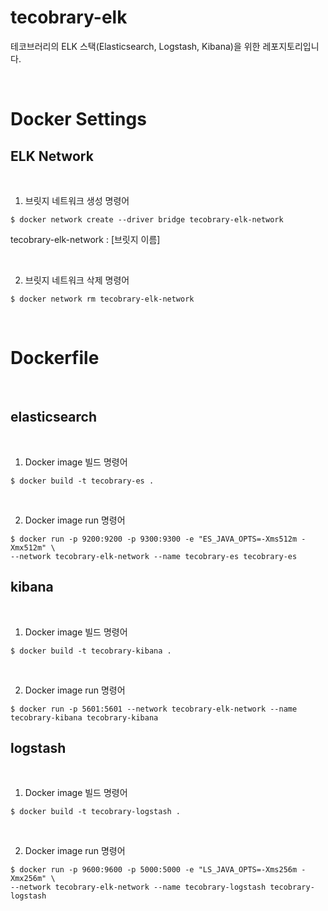 # tecobrary-elk
테코브러리의 ELK 스택(Elasticsearch, Logstash, Kibana)을 위한 레포지토리입니다.

<br>

# Docker Settings

## ELK Network
<br>

1. 브릿지 네트워크 생성 명령어
```shell script
$ docker network create --driver bridge tecobrary-elk-network
```
tecobrary-elk-network : [브릿지 이름]

<br>

2. 브릿지 네트워크 삭제 명령어
```shell script
$ docker network rm tecobrary-elk-network
```

<br>

# Dockerfile
<br>

## elasticsearch
<br>

1. Docker image 빌드 명령어
```shell script
$ docker build -t tecobrary-es .
```
<br>

2. Docker image run 명령어

```shell script
$ docker run -p 9200:9200 -p 9300:9300 -e "ES_JAVA_OPTS=-Xms512m -Xmx512m" \
--network tecobrary-elk-network --name tecobrary-es tecobrary-es 
```

## kibana
<br>

1. Docker image 빌드 명령어
```shell script
$ docker build -t tecobrary-kibana .
```
<br>

2. Docker image run 명령어

```shell script
$ docker run -p 5601:5601 --network tecobrary-elk-network --name tecobrary-kibana tecobrary-kibana
```

## logstash
<br>

1. Docker image 빌드 명령어
```shell script
$ docker build -t tecobrary-logstash .
```

<br>

2. Docker image run 명령어

```shell script
$ docker run -p 9600:9600 -p 5000:5000 -e "LS_JAVA_OPTS=-Xms256m -Xmx256m" \
--network tecobrary-elk-network --name tecobrary-logstash tecobrary-logstash
```
